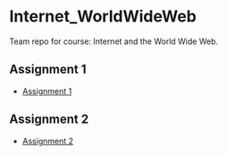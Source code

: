 # Internet_WorldWideWeb
Team repo for course: Internet and the World Wide Web.

## Assignment 1
- [Assignment 1](./Assignment1/Assignment1.md)

## Assignment 2
- [Assignment 2](./Assignment2/Assignment2.md)
